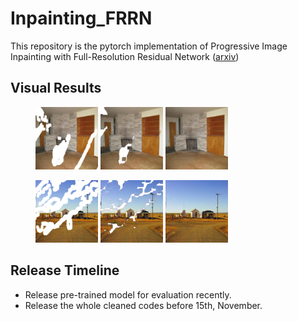 # Inpainting_FRRN
This repository is the pytorch implementation of Progressive Image Inpainting with Full-Resolution Residual Network ([arxiv](https://arxiv.org/abs/1907.10478))

## Visual Results
<figure float="left">
    <img src="examples/ex_damaged1.png" width="100"/> <img src="examples/ex_mid1.png" width="100"/> <img src="examples/ex_final1.png" width="100"/>
</figure>
<figure float="left">
    <img src="examples/ex_damaged2.png" width="100"/> <img src="examples/ex_mid2.png" width="100"/> <img src="examples/ex_final2.png" width="100"/>
</figure>

## Release Timeline
* Release pre-trained model for evaluation recently.
* Release the whole cleaned codes before 15th, November.